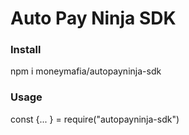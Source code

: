 # Auto Pay Ninja SDK

### Install

npm i moneymafia/autopayninja-sdk

### Usage

const {... } = require("autopayninja-sdk")
